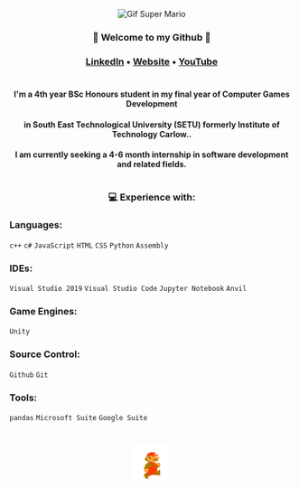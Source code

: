 <div align="center">

![Gif Super Mario](https://github.com/PatrickDonnelly/PatrickDonnelly/blob/main/images/superMario.gif)

### :wave: Welcome to my Github :wave:
### [LinkedIn](https://www.linkedin.com/in/patrickdonnellygames/) • [Website](https://patrickdonnelly.github.io/) • [YouTube](https://www.youtube.com/channel/UCUBoQ7VBFUXHWPVv78wncjg/videos)

#

#### I'm a 4th year BSc Honours student in my final year of Computer Games Development 
#### in South East Technological University (SETU) formerly Institute of Technology Carlow..
#### I am currently seeking a 4-6 month internship in software development and related fields.

#

### :computer: **Experience with:**

</div>

### **Languages:**       
`c++` `c#` `JavaScript` `HTML` `CSS` `Python` `Assembly` 

### **IDEs:**            
`Visual Studio 2019` `Visual Studio Code` `Jupyter Notebook` `Anvil`

### **Game Engines:**    
`Unity`

### **Source Control:**  
`Github` `Git`

### **Tools:**           
`pandas` `Microsoft Suite` `Google Suite`

#



<div align="center">

<img src="https://github.com/PatrickDonnelly/PatrickDonnelly/blob/main/images/mario.gif" height="64" width="64">

</div>

<!--
**PatrickDonnelly/PatrickDonnelly** is a ✨ _special_ ✨ repository because its `README.md` (this file) appears on your GitHub profile.

Here are some ideas to get you started:

- 🔭 I’m currently working on ...
- 🌱 I’m currently learning ...
- 👯 I’m looking to collaborate on ...
- 🤔 I’m looking for help with ...
- 💬 Ask me about ...
- 📫 How to reach me: ...
- 😄 Pronouns: ...
- ⚡ Fun fact: ...
-->
